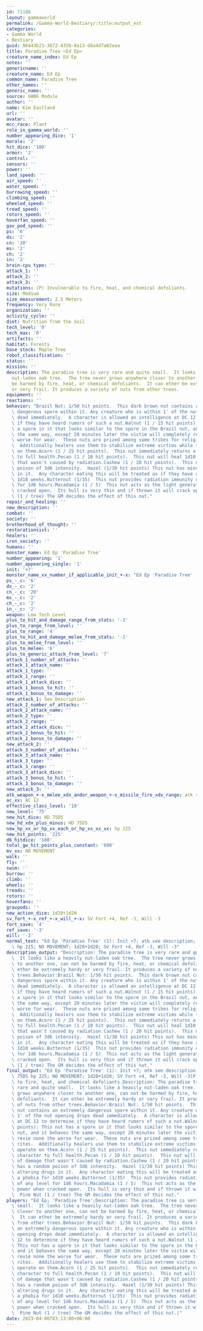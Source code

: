```yaml
---
id: 71188
layout: gammaworld
permalink: /Gamma-World-Bestiary/:title:output_ext
categories:
- Gamma World
- Bestiary
guid: 96443b23-3872-435b-8a13-d8a4d7a02eaa
title: Paradise Tree «Ed Ep»
creature_name_index: Ed Ep
notes: ''
genericname: ''
creature_name: Ed Ep
common_name: Paradise Tree
other_names: ''
generic_name: ''
source: GW06 Module
author: ''
name: Kim Eastland
url: ''
avatar: ''
mcc_race: Plant
role_in_gamma_world: ''
number_appearing_dice: '1'
morale: '2'
hit_dice: '100'
armor: '2'
control: ''
sensors: ''
power: ''
land_speed: ''
air_speed: ''
water_speed: ''
burrowing_speed: ''
climbing_speed: ''
wheeled_speed: ''
tread_speed: ''
rotors_speed: ''
hoverfan_speed: ''
gav_pod_speed: ''
ps: '6'
dx: '2'
cn: '20'
ms: '2'
ch: '2'
in: '2'
brain-cpu type: ''
attack_1: ''
attack_2: ''
attack_3: ''
mutations: (P) Invulnerable to fire, heat, and chemical defoliants.
size: Medium
size_measurement: 2.5 Meters
frequency: Very Rare
organization: ''
activity_cycle: ''
diet: Nutrition from the Soil
tech_level: '0'
tech_max: '0'
artifacts: ''
habitat: Forests
base_stock: Maple Tree
robot_classification: ''
status: ''
mission: ''
description: The paradise tree is very rare and quite small.  It looks like a heavily
  nut-laden oak tree.  The tree never grows anywhere closer to another one, can not
  be harmed by fire, heat, or chemical defoliants.  It can ether be extremely hardy
  or very frail. It produces a variety of nuts from other trees.
equipment: ''
reactions: ''
behavior: "Brazil Nut: 1/50 hit points.  This dark brown nut contains an extremely\
  \ dangerous spore within it. Any creature who is within 1' of the nut opening drops\
  \ dead immediately.  A character is allowed an intelligence at DC 12 to determine\
  \ if they have heard rumors of such a nut.Walnut (1 / 15 hit points): This nut has\
  \ a spore in it that looks similar to the spore in the Brazil nut, and it behaves\
  \ the same way, except 20 minutes later the victim will completely revie none the\
  \ worse for wear.  These nuts are prized among some tribes for religious rites.\
  \  Additionally healers use them to stabilize extreme victims while they operate\
  \ on them.Acorn (1 / 25 hit points).  This nut immediately returns a living character\
  \ to full health.Pecan (1 / 10 hit points).  This nut will heal 1d10 points of damage\
  \ that wasn't caused by radiation.Cashew (1 / 20 hit points).  This nut has a random\
  \ poison of 3d6 intensity.  Hazel (1/30 hit points) This nut has mind altering drugs\
  \ in it.  Any character eating this will be treated as if they have a phobia for\
  \ 1d10 weeks.Butternut (1/35)  This nut provides radiation immunity of any level\
  \ for 1d6 hours.Macadamia (1 / 5)  This nut acts as the light generatoin power when\
  \ cracked open.  Its hull is very thin and if thrown it will crack open.  Pine Nut\
  \ (1 / tree) The GM decides the effect of this nut."
repair_and_healing: ''
new_description: ''
combat: ''
society: ''
brotherhood_of_thought: ''
restorationsist: ''
healers: ''
iron_society: ''
humans: ''
monster_name: Ed Ep 'Paradise Tree'
number_appearing: '1'
number_appearing_single: '1'
init: '+7'
monster_name_xx_number_if_applicable_init_+-x: "Ed Ep 'Paradise Tree' (1): Init +7"
ps_-_c: '6'
dx_-_c: '2'
cn_-_c: '20'
ms_-_c: '2'
ch_-_c: '2'
in_-_c: '2'
weapon: Low Tech Level
plus_to_hit_and_damage_range_from_stats: '-3'
plus_to_range_from_level: ''
plus_to_range: '4'
plus_to_hit_and_damage_melee_from_stats: '-1'
plus_to_melee_from_level: ''
plus_to_melee: '6'
plus_to_generic_attack_from_level: '7'
attack_1_number_of_attacks: ''
attack_1_attack_name: ''
attack_1_type: ''
attack_1_range: ''
attack_1_attack_dice: ''
attack_1_bonus_to_hit: ''
attack_1_bonus_to_damage: ''
new_attack_1: See Description
attack_2_number_of_attacks: ''
attack_2_attack_name: ''
attack_2_type: ''
attack_2_range: ''
attack_2_attack_dice: ''
attack_2_bonus_to_hit: ''
attack_2_bonus_to_damage: ''
new_attack_2: ''
attack_3_number_of_attacks: ''
attack_3_attack_name: ''
attack_3_type: ''
attack_3_range: ''
attack_3_attack_dice: ''
attack_3_bonus_to_hit: ''
attack_3_bonus_to_damage: ''
new_attack_3: ''
atk_weapon_+-x_melee_xdx_andor_weapon_+-x_missile_fire_xdx_range: atk see description
ac_xx: AC 12
effective_class_level: '10'
new_level: '75'
new_hit_dice: HD 75D5
new_hd_xdx_plus_minus: HD 75D5
new_hp_xx_or_hp_xx_each_or_hp_xx_xx_xx: hp 225
new_hit_points: '225'
d6_hitdice: '100'
total_gw_hit_points_plus_constant: '600'
mv_xx: NO MOVEMENT
walk: ''
fly: ''
swim: ''
burrow: ''
climb: ''
wheels: ''
treads: ''
rotors: ''
hoverfans: ''
gravpods: ''
new_action_dice: 1d20+1d20
sv_fort_+-x_ref_+-x_will_+-x: SV Fort +4, Ref -3, Will -3
fort_save: '4'
ref_save: '-3'
will: '-3'
normal_text: "Ed Ep 'Paradise Tree' (1): Init +7; atk see description; AC 12; HD 75D5\
  \ hp 225; NO MOVEMENT; 1d20+1d20; SV Fort +4, Ref -3, Will -3"
description_output: "Description: The paradise tree is very rare and quite small.\
  \  It looks like a heavily nut-laden oak tree.  The tree never grows anywhere closer\
  \ to another one, can not be harmed by fire, heat, or chemical defoliants.  It can\
  \ ether be extremely hardy or very frail. It produces a variety of nuts from other\
  \ trees.Behavior:Brazil Nut: 1/50 hit points.  This dark brown nut contains an extremely\
  \ dangerous spore within it. Any creature who is within 1' of the nut opening drops\
  \ dead immediately.  A character is allowed an intelligence at DC 12 to determine\
  \ if they have heard rumors of such a nut.Walnut (1 / 15 hit points): This nut has\
  \ a spore in it that looks similar to the spore in the Brazil nut, and it behaves\
  \ the same way, except 20 minutes later the victim will completely revie none the\
  \ worse for wear.  These nuts are prized among some tribes for religious rites.\
  \  Additionally healers use them to stabilize extreme victims while they operate\
  \ on them.Acorn (1 / 25 hit points).  This nut immediately returns a living character\
  \ to full health.Pecan (1 / 10 hit points).  This nut will heal 1d10 points of damage\
  \ that wasn't caused by radiation.Cashew (1 / 20 hit points).  This nut has a random\
  \ poison of 3d6 intensity.  Hazel (1/30 hit points) This nut has mind altering drugs\
  \ in it.  Any character eating this will be treated as if they have a phobia for\
  \ 1d10 weeks.Butternut (1/35)  This nut provides radiation immunity of any level\
  \ for 1d6 hours.Macadamia (1 / 5)  This nut acts as the light generatoin power when\
  \ cracked open.  Its hull is very thin and if thrown it will crack open.  Pine Nut\
  \ (1 / tree) The GM decides the effect of this nut."
final_output: "Ed Ep 'Paradise Tree' (1): Init +7; atk see description; AC 12; HD\
  \ 75D5 hp 225; NO MOVEMENT; 1d20+1d20; SV Fort +4, Ref -3, Will -3(P) Invulnerable\
  \ to fire, heat, and chemical defoliants.Description: The paradise tree is very\
  \ rare and quite small.  It looks like a heavily nut-laden oak tree.  The tree never\
  \ grows anywhere closer to another one, can not be harmed by fire, heat, or chemical\
  \ defoliants.  It can ether be extremely hardy or very frail. It produces a variety\
  \ of nuts from other trees.Behavior:Brazil Nut: 1/50 hit points.  This dark brown\
  \ nut contains an extremely dangerous spore within it. Any creature who is within\
  \ 1' of the nut opening drops dead immediately.  A character is allowed an intelligence\
  \ at DC 12 to determine if they have heard rumors of such a nut.Walnut (1 / 15 hit\
  \ points): This nut has a spore in it that looks similar to the spore in the Brazil\
  \ nut, and it behaves the same way, except 20 minutes later the victim will completely\
  \ revie none the worse for wear.  These nuts are prized among some tribes for religious\
  \ rites.  Additionally healers use them to stabilize extreme victims while they\
  \ operate on them.Acorn (1 / 25 hit points).  This nut immediately returns a living\
  \ character to full health.Pecan (1 / 10 hit points).  This nut will heal 1d10 points\
  \ of damage that wasn't caused by radiation.Cashew (1 / 20 hit points).  This nut\
  \ has a random poison of 3d6 intensity.  Hazel (1/30 hit points) This nut has mind\
  \ altering drugs in it.  Any character eating this will be treated as if they have\
  \ a phobia for 1d10 weeks.Butternut (1/35)  This nut provides radiation immunity\
  \ of any level for 1d6 hours.Macadamia (1 / 5)  This nut acts as the light generatoin\
  \ power when cracked open.  Its hull is very thin and if thrown it will crack open.\
  \  Pine Nut (1 / tree) The GM decides the effect of this nut."
players: "Ed Ep; 'Paradise Tree';Description: The paradise tree is very rare and quite\
  \ small.  It looks like a heavily nut-laden oak tree.  The tree never grows anywhere\
  \ closer to another one, can not be harmed by fire, heat, or chemical defoliants.\
  \  It can ether be extremely hardy or very frail. It produces a variety of nuts\
  \ from other trees.Behavior:Brazil Nut: 1/50 hit points.  This dark brown nut contains\
  \ an extremely dangerous spore within it. Any creature who is within 1' of the nut\
  \ opening drops dead immediately.  A character is allowed an intelligence at DC\
  \ 12 to determine if they have heard rumors of such a nut.Walnut (1 / 15 hit points):\
  \ This nut has a spore in it that looks similar to the spore in the Brazil nut,\
  \ and it behaves the same way, except 20 minutes later the victim will completely\
  \ revie none the worse for wear.  These nuts are prized among some tribes for religious\
  \ rites.  Additionally healers use them to stabilize extreme victims while they\
  \ operate on them.Acorn (1 / 25 hit points).  This nut immediately returns a living\
  \ character to full health.Pecan (1 / 10 hit points).  This nut will heal 1d10 points\
  \ of damage that wasn't caused by radiation.Cashew (1 / 20 hit points).  This nut\
  \ has a random poison of 3d6 intensity.  Hazel (1/30 hit points) This nut has mind\
  \ altering drugs in it.  Any character eating this will be treated as if they have\
  \ a phobia for 1d10 weeks.Butternut (1/35)  This nut provides radiation immunity\
  \ of any level for 1d6 hours.Macadamia (1 / 5)  This nut acts as the light generatoin\
  \ power when cracked open.  Its hull is very thin and if thrown it will crack open.\
  \  Pine Nut (1 / tree) The GM decides the effect of this nut.|"
date: 2023-04-06T03:13:00+00:00
---
```

</br>